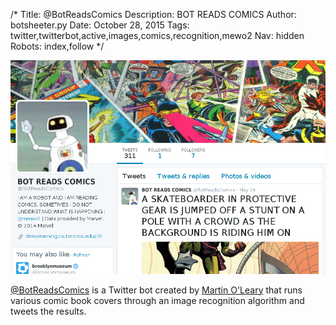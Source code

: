 /*
Title: @BotReadsComics
Description: BOT READS COMICS
Author: botsheeter.py
Date: October 28, 2015
Tags: twitter,twitterbot,active,images,comics,recognition,mewo2
Nav: hidden
Robots: index,follow
*/

[![](/content/bots/twitterbots/images/BotReadsComics.png)](https://twitter.com/BotReadsComics)

[@BotReadsComics](https://twitter.com/BotReadsComics) is a Twitter bot created by [Martin O'Leary](https://twitter.com/mewo2) that runs various comic book covers through an image recognition algorithm and tweets the results. 

